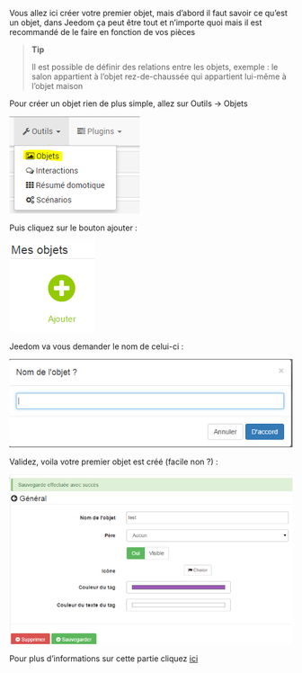 Vous allez ici créer votre premier objet, mais d’abord il faut savoir ce qu’est un objet, dans Jeedom ça peut être tout et n’importe quoi mais il est recommandé de le faire en fonction de vos pièces

> **Tip**
>
> Il est possible de définir des relations entre les objets, exemple : le salon appartient à l’objet rez-de-chaussée qui appartient lui-même à l’objet maison

Pour créer un objet rien de plus simple, allez sur Outils → Objets

![](../images/premier-objet.png)

Puis cliquez sur le bouton ajouter :

![](../images/premier-objet2.png)

Jeedom va vous demander le nom de celui-ci :

![](../images/premier-objet3.png)

Validez, voila votre premier objet est créé (facile non ?) :

![](../images/premier-objet4.png)

Pour plus d’informations sur cette partie cliquez [ici](https://www.jeedom.fr/doc/documentation/core/fr_FR/doc-core-object.html)

